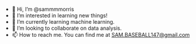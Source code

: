 - 👋 Hi, I’m @sammmmorris
- 👀 I’m interested in learning new things!
- 🌱 I’m currently learning machine learning.
- 💞️ I’m looking to collaborate on data analysis.
- 📫 How to reach me. You can find me at SAM.BASEBALL147@gmail.com

<!---
sammmmorris/sammmmorris is a ✨ special ✨ repository because its `README.md` (this file) appears on your GitHub profile.
You can click the Preview link to take a look at your changes.
--->
